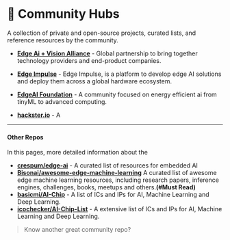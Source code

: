 # 🤝 Community Hubs

A collection of private and open-source projects, curated lists, and reference resources by the community.

- **[Edge Ai + Vision Alliance](https://www.edge-ai-vision.com/)** - Global partnership to bring together technology providers and end-product companies.
- **[Edge Impulse]()** - Edge Impulse, is a platform to develop edge AI solutions and deploy them across a global hardware ecosystem.
- **[EdgeAI Foundation](https://www.edgeaifoundation.org/)** - A community focused on energy efficient ai from tinyML to advanced computing.

- **[hackster.io](https://www.hackster.io/search?i=projects&q=edge%20ai)** - A 

---
####  Other Repos
In this pages, more detailed information about the 
- **[crespum/edge-ai](https://github.com/crespum/edge-ai)** - A curated list of resources for embedded AI 
- **[Bisonai/awesome-edge-machine-learning](https://github.com/Bisonai/awesome-edge-machine-learning)** A curated list of awesome edge machine learning resources, including research papers, inference engines, challenges, books, meetups and others.**(#Must Read)**
- **[basicmi/AI-Chip](https://github.com/basicmi/AI-Chip)** - A list of ICs and IPs for AI, Machine Learning and Deep Learning.
- **[icochecker/AI-Chip-List](https://github.com/icochecker/AI-Chip-List)** - A extensive list of ICs and IPs for AI, Machine Learning and Deep Learning.

> Know another great community repo?
